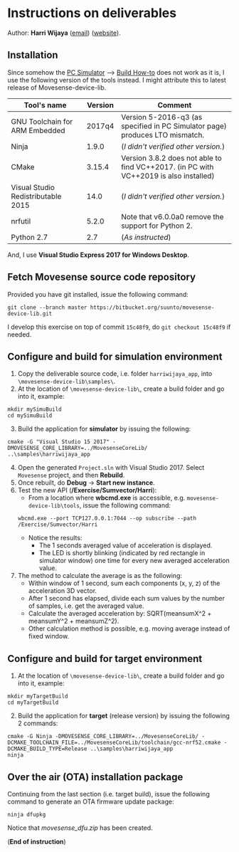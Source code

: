 # Instructions on deliverables
Author: **Harri Wijaya** ([email](mailto:harri.wijaya@gmail.com)) ([website](https://harriwijaya.github.io/)).

## Installation
Since somehow the [PC Simulator](https://bitbucket.org/suunto/movesense-docs/wiki/EmbeddedSoftware/PC%20Simulator) --> [Build How-to](https://bitbucket.org/suunto/movesense-docs/wiki/EmbeddedSoftware/Build%20how-to.md) does not work as it is, I use the following version of the tools instead. I might attribute this to latest release of Movesense-device-lib.

| Tool's name  | Version | Comment |
| --- | --- | --- |
| GNU Toolchain for ARM Embedded  | 2017q4  | Version 5-2016-q3 (as specified in PC Simulator page) produces LTO mismatch. |
| Ninja  | 1.9.0  |  (_I didn't verified other version._) |
| CMake | 3.15.4 | Version 3.8.2 does not able to find VC++2017. (in PC with VC++2019 is also installed) |
| Visual Studio Redistributable 2015 | 14.0 | (_I didn't verified other version._) |
| nrfutil | 5.2.0 | Note that v6.0.0a0 remove the support for Python 2. |
| Python 2.7 | 2.7 | (_As instructed_) |

And, I use **Visual Studio Express 2017 for Windows Desktop**.

## Fetch Movesense source code repository
Provided you have git installed, issue the following command:
```
git clone --branch master https://bitbucket.org/suunto/movesense-device-lib.git
```
I develop this exercise on top of commit `15c48f9`, do `git checkout 15c48f9` if needed.

## Configure and build for simulation environment
1. Copy the deliverable source code, i.e. folder `harriwijaya_app`, into `\movesense-device-lib\samples\`.
2. At the location of `\movesense-device-lib\`, create a build folder and go into it, example:
```
mkdir mySimuBuild
cd mySimuBuild
```
3. Build the application for **simulator** by issuing the following:
```
cmake -G "Visual Studio 15 2017" -DMOVESENSE_CORE_LIBRARY=../MovesenseCoreLib/ ..\samples\harriwijaya_app
```
4. Open the generated `Project.sln` with Visual Studio 2017. Select `Movesense` project, and then **Rebuild**.
5. Once rebuilt, do **Debug** → **Start new instance**.
6. Test the new API (**/Exercise/Sumvector/Harri**):
   - From a location where **wbcmd.exe** is accessible, e.g. `movesense-device-lib\tools`, issue the following command:
   ```
   wbcmd.exe --port TCP127.0.0.1:7044 --op subscribe --path /Exercise/Sumvector/Harri
   ```
   - Notice the results:
     - The 1 seconds averaged value of acceleration is displayed.
     - The LED is shortly blinking (indicated by red rectangle in simulator window) one time for every new averaged acceleration value.
7. The method to calculate the average is as the following:
   - Within window of 1 second, sum each components (x, y, z) of the acceleration 3D vector.
   - After 1 second has elapsed, divide each sum values by the number of samples, i.e. get the averaged value.
   - Calculate the averaged acceleration by: SQRT(meansumX^2 + meansumY^2 + meansumZ^2).
   - Other calculation method is possible, e.g. moving average instead of fixed window.

## Configure and build for target environment
1. At the location of `\movesense-device-lib\`, create a build folder and go into it, example:
```
mkdir myTargetBuild
cd myTargetBuild
```
2. Build the application for **target** (release version) by issuing the following 2 commands:
```
cmake -G Ninja -DMOVESENSE_CORE_LIBRARY=../MovesenseCoreLib/ -DCMAKE_TOOLCHAIN_FILE=../MovesenseCoreLib/toolchain/gcc-nrf52.cmake -DCMAKE_BUILD_TYPE=Release ..\samples\harriwijaya_app
ninja
```

## Over the air (OTA) installation package
Continuing from the last section (i.e. target build), issue the following command to generate an OTA firmware update package:
```
ninja dfupkg
```
Notice that _movesense_dfu.zip_ has been created.

(**End of instruction**)
